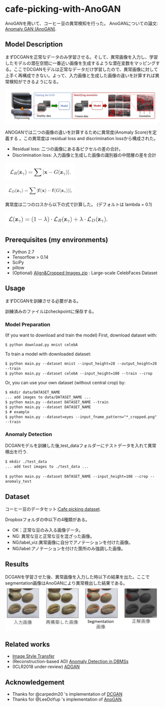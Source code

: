 # cafe-picking-with-AnoGAN

AnoGANを用いて、コーヒー豆の異常検知を行った。
AnoGANについての論文: [Anomaly GAN (AnoGAN)](https://arxiv.org/abs/1703.05921).

## Model Description
まずDCGANを正常なデータのみ学習させる。そして、異常画像を入力し、学習したモデルの潜在空間に一番近い画像を生成するような潜在変数をマッピングする。ここでDCGANモデルは正常なデータだけ学習したので、異常画像に対して上手く再構成できない。よって、入力画像と生成した画像の違いを計算すれば異常検知ができるようになる。



![Model Structure](./assets/model_structure.jpeg)

ANOGANでは二つの画像の違いを計算するために異常度(Anomaly Score)を定義する 。この異常度は residual loss and discrimination lossから構成された。
- Residual loss: 二つの画像にある各ピクセルの差の合計。
- Discrimination loss: 入力画像と生成した画像の識別器の中間層の差を合計

![Res_Loss](./assets/res_loss.jpeg)

![Discrimination Loss](./assets/dis_loss.jpeg)

異常度は二つのロスから以下の式で計算した。 (デフォルトは lambda = 0.1)


![Total Loss](./assets/t_loss.jpeg)



## Prerequisites (my environments)

- Python 2.7
- Tensorflow > 0.14
- SciPy
- pillow
- (Optional) [Align&Cropped Images.zip](http://mmlab.ie.cuhk.edu.hk/projects/CelebA.html) : Large-scale CelebFaces Dataset


## Usage
まずDCGANを訓練させる必要がある。

訓練済みのファイルはcheckpointに保存する。

### Model Preparation 
(If you want to download and train the model)
First, download dataset with:

    $ python download.py mnist celebA

To train a model with downloaded dataset:

    $ python main.py --dataset mnist --input_height=28 --output_height=28 --train
    $ python main.py --dataset celebA --input_height=108 --train --crop

Or, you can use your own dataset (without central crop) by:

    $ mkdir data/DATASET_NAME
    ... add images to data/DATASET_NAME ...
    $ python main.py --dataset DATASET_NAME --train
    $ python main.py --dataset DATASET_NAME
    $ # example
    $ python main.py --dataset=eyes --input_fname_pattern="*_cropped.png" --train

### Anomaly Detection
DCGANモデルを訓練した後,test_dataフォルダーにテストデータを入れて異常検出を行う.

    $ mkdir ./test_data
    ... add test images to ./test_data ...
    
    $ python main.py --dataset DATASET_NAME --input_height=108 --crop --anomaly_test
## Dataset
コーヒー豆のデータセット:[Cafe picking dataset](https://www.dropbox.com/sh/nnc555tftagmqlh/AAA5SieETk6me_8-17BBj_kSa?dl=0).

Dropboxフォルダの中以下の4種類がある。
- OK：正常な豆のみ入る画像データ。
- NG: 異常な豆と正常な豆を混ざった画像。
- NG/label_viz:異常画像に自分でアノテーションを付けた画像。
- NG/label:アノテーションを付けた箇所のみ強調した画像。

## Results
DCGANを学習させた後、異常画像を入力した時以下の結果を出た。ここでsegmentation画像はAnoGANにより異常検出した結果である。
![result](./assets/result_example.jpeg)
## Related works
- [Image Style Transfer](https://pdfs.semanticscholar.org/7568/d13a82f7afa4be79f09c295940e48ec6db89.pdf)
- (Reconstruction-based AD) [Anomaly Detection in DBMSs](https://arxiv.org/abs/1708.02635)
- (ICLR2018 under-review) [ADGAN](https://openreview.net/forum?id=S1EfylZ0Z)

## Acknowledgement
- Thanks for @carpedm20 's implementation of [DCGAN](https://github.com/carpedm20/DCGAN-tensorflow)
- Thanks for @LeeDoYup 's implementation of [AnoGAN](https://github.com/LeeDoYup/AnoGAN-tf).
